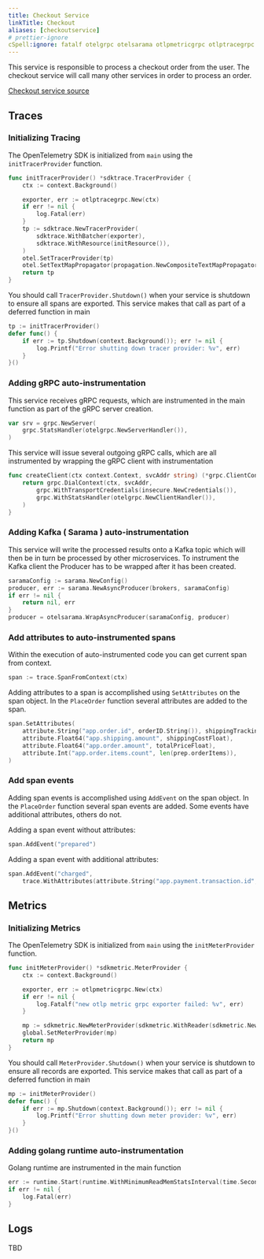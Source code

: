 ```yaml
---
title: Checkout Service
linkTitle: Checkout
aliases: [checkoutservice]
# prettier-ignore
cSpell:ignore: fatalf otelgrpc otelsarama otlpmetricgrpc otlptracegrpc sarama sdkmetric sdktrace
---
```


This service is responsible to process a checkout order from the user. The
checkout service will call many other services in order to process an order.

[Checkout service source](https://github.com/open-telemetry/opentelemetry-demo/blob/main/src/checkout/)

## Traces

### Initializing Tracing

The OpenTelemetry SDK is initialized from `main` using the `initTracerProvider`
function.

```go
func initTracerProvider() *sdktrace.TracerProvider {
    ctx := context.Background()

    exporter, err := otlptracegrpc.New(ctx)
    if err != nil {
        log.Fatal(err)
    }
    tp := sdktrace.NewTracerProvider(
        sdktrace.WithBatcher(exporter),
        sdktrace.WithResource(initResource()),
    )
    otel.SetTracerProvider(tp)
    otel.SetTextMapPropagator(propagation.NewCompositeTextMapPropagator(propagation.TraceContext{}, propagation.Baggage{}))
    return tp
}
```

You should call `TracerProvider.Shutdown()` when your service is shutdown to
ensure all spans are exported. This service makes that call as part of a
deferred function in main

```go
tp := initTracerProvider()
defer func() {
    if err := tp.Shutdown(context.Background()); err != nil {
        log.Printf("Error shutting down tracer provider: %v", err)
    }
}()
```

### Adding gRPC auto-instrumentation

This service receives gRPC requests, which are instrumented in the main function
as part of the gRPC server creation.

```go
var srv = grpc.NewServer(
    grpc.StatsHandler(otelgrpc.NewServerHandler()),
)
```

This service will issue several outgoing gRPC calls, which are all instrumented
by wrapping the gRPC client with instrumentation

```go
func createClient(ctx context.Context, svcAddr string) (*grpc.ClientConn, error) {
    return grpc.DialContext(ctx, svcAddr,
        grpc.WithTransportCredentials(insecure.NewCredentials()),
        grpc.WithStatsHandler(otelgrpc.NewClientHandler()),
    )
}
```

### Adding Kafka ( Sarama ) auto-instrumentation

This service will write the processed results onto a Kafka topic which will then
be in turn be processed by other microservices. To instrument the Kafka client
the Producer has to be wrapped after it has been created.

```go
saramaConfig := sarama.NewConfig()
producer, err := sarama.NewAsyncProducer(brokers, saramaConfig)
if err != nil {
    return nil, err
}
producer = otelsarama.WrapAsyncProducer(saramaConfig, producer)
```

### Add attributes to auto-instrumented spans

Within the execution of auto-instrumented code you can get current span from
context.

```go
span := trace.SpanFromContext(ctx)
```

Adding attributes to a span is accomplished using `SetAttributes` on the span
object. In the `PlaceOrder` function several attributes are added to the span.

```go
span.SetAttributes(
    attribute.String("app.order.id", orderID.String()), shippingTrackingAttribute,
    attribute.Float64("app.shipping.amount", shippingCostFloat),
    attribute.Float64("app.order.amount", totalPriceFloat),
    attribute.Int("app.order.items.count", len(prep.orderItems)),
)
```

### Add span events

Adding span events is accomplished using `AddEvent` on the span object. In the
`PlaceOrder` function several span events are added. Some events have additional
attributes, others do not.

Adding a span event without attributes:

```go
span.AddEvent("prepared")
```

Adding a span event with additional attributes:

```go
span.AddEvent("charged",
    trace.WithAttributes(attribute.String("app.payment.transaction.id", txID)))
```

## Metrics

### Initializing Metrics

The OpenTelemetry SDK is initialized from `main` using the `initMeterProvider`
function.

```go
func initMeterProvider() *sdkmetric.MeterProvider {
    ctx := context.Background()

    exporter, err := otlpmetricgrpc.New(ctx)
    if err != nil {
        log.Fatalf("new otlp metric grpc exporter failed: %v", err)
    }

    mp := sdkmetric.NewMeterProvider(sdkmetric.WithReader(sdkmetric.NewPeriodicReader(exporter)))
    global.SetMeterProvider(mp)
    return mp
}
```

You should call `MeterProvider.Shutdown()` when your service is shutdown to
ensure all records are exported. This service makes that call as part of a
deferred function in main

```go
mp := initMeterProvider()
defer func() {
    if err := mp.Shutdown(context.Background()); err != nil {
        log.Printf("Error shutting down meter provider: %v", err)
    }
}()
```

### Adding golang runtime auto-instrumentation

Golang runtime are instrumented in the main function

```go
err := runtime.Start(runtime.WithMinimumReadMemStatsInterval(time.Second))
if err != nil {
    log.Fatal(err)
}
```

## Logs

TBD
